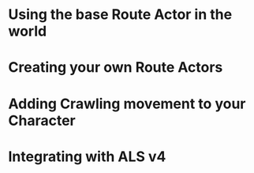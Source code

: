 # Using the base Route Actor in the world

# Creating your own Route Actors

# Adding Crawling movement to your Character

# Integrating with ALS v4

